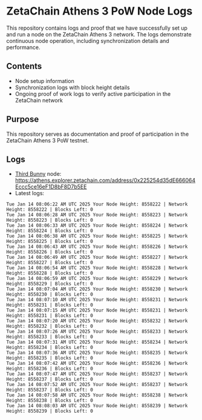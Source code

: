 # ZetaChain Athens 3 PoW Node Logs
This repository contains logs and proof that we have successfully set up and run a node on the ZetaChain Athens 3 network. The logs demonstrate continuous node operation, including synchronization details and performance.

## Contents
- Node setup information
- Synchronization logs with block height details
- Ongoing proof of work logs to verify active participation in the ZetaChain network

## Purpose
This repository serves as documentation and proof of participation in the ZetaChain Athens 3 PoW testnet.

## Logs

- [Third Bunny](https://thirdbunny.xyz/) node: https://athens.explorer.zetachain.com/address/0x225254d35dE666064Eccc5ce16eF1D8bF8D7b5EE
- Latest logs:
```
Tue Jan 14 08:06:22 AM UTC 2025 Your Node Height: 8558222 | Network Height: 8558222 | Blocks Left: 0
Tue Jan 14 08:06:28 AM UTC 2025 Your Node Height: 8558223 | Network Height: 8558223 | Blocks Left: 0
Tue Jan 14 08:06:33 AM UTC 2025 Your Node Height: 8558224 | Network Height: 8558224 | Blocks Left: 0
Tue Jan 14 08:06:38 AM UTC 2025 Your Node Height: 8558225 | Network Height: 8558225 | Blocks Left: 0
Tue Jan 14 08:06:43 AM UTC 2025 Your Node Height: 8558226 | Network Height: 8558226 | Blocks Left: 0
Tue Jan 14 08:06:49 AM UTC 2025 Your Node Height: 8558227 | Network Height: 8558227 | Blocks Left: 0
Tue Jan 14 08:06:54 AM UTC 2025 Your Node Height: 8558228 | Network Height: 8558228 | Blocks Left: 0
Tue Jan 14 08:06:59 AM UTC 2025 Your Node Height: 8558229 | Network Height: 8558229 | Blocks Left: 0
Tue Jan 14 08:07:04 AM UTC 2025 Your Node Height: 8558230 | Network Height: 8558230 | Blocks Left: 0
Tue Jan 14 08:07:10 AM UTC 2025 Your Node Height: 8558231 | Network Height: 8558231 | Blocks Left: 0
Tue Jan 14 08:07:15 AM UTC 2025 Your Node Height: 8558231 | Network Height: 8558231 | Blocks Left: 0
Tue Jan 14 08:07:20 AM UTC 2025 Your Node Height: 8558232 | Network Height: 8558232 | Blocks Left: 0
Tue Jan 14 08:07:26 AM UTC 2025 Your Node Height: 8558233 | Network Height: 8558233 | Blocks Left: 0
Tue Jan 14 08:07:31 AM UTC 2025 Your Node Height: 8558234 | Network Height: 8558234 | Blocks Left: 0
Tue Jan 14 08:07:36 AM UTC 2025 Your Node Height: 8558235 | Network Height: 8558235 | Blocks Left: 0
Tue Jan 14 08:07:42 AM UTC 2025 Your Node Height: 8558236 | Network Height: 8558236 | Blocks Left: 0
Tue Jan 14 08:07:47 AM UTC 2025 Your Node Height: 8558237 | Network Height: 8558237 | Blocks Left: 0
Tue Jan 14 08:07:52 AM UTC 2025 Your Node Height: 8558237 | Network Height: 8558237 | Blocks Left: 0
Tue Jan 14 08:07:58 AM UTC 2025 Your Node Height: 8558238 | Network Height: 8558238 | Blocks Left: 0
Tue Jan 14 08:08:03 AM UTC 2025 Your Node Height: 8558239 | Network Height: 8558239 | Blocks Left: 0
```
